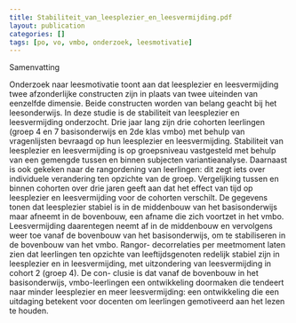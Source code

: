 ```yaml
---
title: Stabiliteit_van_leesplezier_en_leesvermijding.pdf
layout: publication
categories: []
tags: [po, vo, vmbo, onderzoek, leesmotivatie]
---
```

Samenvatting

Onderzoek naar leesmotivatie toont aan dat leesplezier en leesvermijding twee afzonderlijke constructen
zijn in plaats van twee uiteinden van eenzelfde dimensie. Beide constructen worden van belang geacht
bij het leesonderwijs. In deze studie is de stabiliteit van leesplezier en leesvermijding onderzocht. Drie
jaar lang zijn drie cohorten leerlingen (groep 4 en 7 basisonderwijs en 2de klas vmbo) met behulp van
vragenlijsten bevraagd op hun leesplezier en leesvermijding. Stabiliteit van leesplezier en leesvermijding is
op groepsniveau vastgesteld met behulp van een gemengde tussen en binnen subjecten variantieanalyse.
Daarnaast is ook gekeken naar de rangordening van leerlingen: dit zegt iets over individuele verandering
ten opzichte van de groep. Vergelijking tussen en binnen cohorten over drie jaren geeft aan dat het effect
van tijd op leesplezier en leesvermijding voor de cohorten verschilt. De gegevens tonen dat leesplezier
stabiel is in de middenbouw van het basisonderwijs maar afneemt in de bovenbouw, een afname die zich
voortzet in het vmbo. Leesvermijding daarentegen neemt af in de middenbouw en vervolgens weer toe
vanaf de bovenbouw van het basisonderwijs, om te stabiliseren in de bovenbouw van het vmbo. Rangor-
decorrelaties per meetmoment laten zien dat leerlingen ten opzichte van leeftijdsgenoten redelijk stabiel
zijn in leesplezier en in leesvermijding, met uitzondering van leesvermijding in cohort 2 (groep 4). De con-
clusie is dat vanaf de bovenbouw in het basisonderwijs, vmbo-leerlingen een ontwikkeling doormaken
die tendeert naar minder leesplezier en meer leesvermijding: een ontwikkeling die een uitdaging betekent
voor docenten om leerlingen gemotiveerd aan het lezen te houden.
